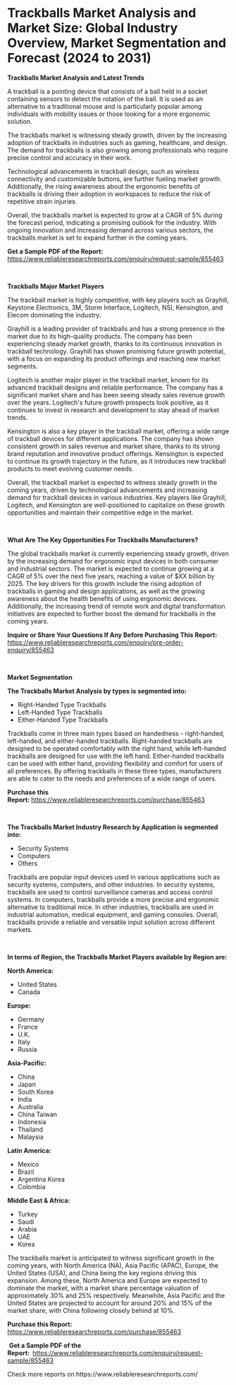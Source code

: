 <p><h1>Trackballs Market Analysis and Market Size: Global Industry Overview, Market Segmentation and Forecast (2024 to 2031)</h1></p><p><strong>Trackballs Market Analysis and Latest Trends</strong></p>
<p><p>A trackball is a pointing device that consists of a ball held in a socket containing sensors to detect the rotation of the ball. It is used as an alternative to a traditional mouse and is particularly popular among individuals with mobility issues or those looking for a more ergonomic solution.</p><p>The trackballs market is witnessing steady growth, driven by the increasing adoption of trackballs in industries such as gaming, healthcare, and design. The demand for trackballs is also growing among professionals who require precise control and accuracy in their work.</p><p>Technological advancements in trackball design, such as wireless connectivity and customizable buttons, are further fueling market growth. Additionally, the rising awareness about the ergonomic benefits of trackballs is driving their adoption in workspaces to reduce the risk of repetitive strain injuries.</p><p>Overall, the trackballs market is expected to grow at a CAGR of 5% during the forecast period, indicating a promising outlook for the industry. With ongoing innovation and increasing demand across various sectors, the trackballs market is set to expand further in the coming years.</p></p>
<p><strong>Get a Sample PDF of the Report:&nbsp;</strong> <a href="https://www.reliableresearchreports.com/enquiry/request-sample/855463">https://www.reliableresearchreports.com/enquiry/request-sample/855463</a></p>
<p>&nbsp;</p>
<p><strong>Trackballs Major Market Players</strong></p>
<p><p>The trackball market is highly competitive, with key players such as Grayhill, Keystone Electronics, 3M, Storm Interface, Logitech, NSI, Kensington, and Elecom dominating the industry. </p><p>Grayhill is a leading provider of trackballs and has a strong presence in the market due to its high-quality products. The company has been experiencing steady market growth, thanks to its continuous innovation in trackball technology. Grayhill has shown promising future growth potential, with a focus on expanding its product offerings and reaching new market segments.</p><p>Logitech is another major player in the trackball market, known for its advanced trackball designs and reliable performance. The company has a significant market share and has been seeing steady sales revenue growth over the years. Logitech's future growth prospects look positive, as it continues to invest in research and development to stay ahead of market trends.</p><p>Kensington is also a key player in the trackball market, offering a wide range of trackball devices for different applications. The company has shown consistent growth in sales revenue and market share, thanks to its strong brand reputation and innovative product offerings. Kensington is expected to continue its growth trajectory in the future, as it introduces new trackball products to meet evolving customer needs.</p><p>Overall, the trackball market is expected to witness steady growth in the coming years, driven by technological advancements and increasing demand for trackball devices in various industries. Key players like Grayhill, Logitech, and Kensington are well-positioned to capitalize on these growth opportunities and maintain their competitive edge in the market.</p></p>
<p>&nbsp;</p>
<p><strong>What Are The Key Opportunities For Trackballs Manufacturers?</strong></p>
<p><p>The global trackballs market is currently experiencing steady growth, driven by the increasing demand for ergonomic input devices in both consumer and industrial sectors. The market is expected to continue growing at a CAGR of 5% over the next five years, reaching a value of $XX billion by 2025. The key drivers for this growth include the rising adoption of trackballs in gaming and design applications, as well as the growing awareness about the health benefits of using ergonomic devices. Additionally, the increasing trend of remote work and digital transformation initiatives are expected to further boost the demand for trackballs in the coming years.</p></p>
<p><strong>Inquire or Share Your Questions If Any Before Purchasing This Report:</strong> <a href="https://www.reliableresearchreports.com/enquiry/pre-order-enquiry/855463">https://www.reliableresearchreports.com/enquiry/pre-order-enquiry/855463</a></p>
<p>&nbsp;</p>
<p><strong>Market Segmentation</strong></p>
<p><strong>The Trackballs Market Analysis by types is segmented into:</strong></p>
<p><ul><li>Right-Handed Type Trackballs</li><li>Left-Handed Type Trackballs</li><li>Either-Handed Type Trackballs</li></ul></p>
<p><p>Trackballs come in three main types based on handedness - right-handed, left-handed, and either-handed trackballs. Right-handed trackballs are designed to be operated comfortably with the right hand, while left-handed trackballs are designed for use with the left hand. Either-handed trackballs can be used with either hand, providing flexibility and comfort for users of all preferences. By offering trackballs in these three types, manufacturers are able to cater to the needs and preferences of a wide range of users.</p></p>
<p><strong>Purchase this Report:&nbsp;</strong><a href="https://www.reliableresearchreports.com/purchase/855463">https://www.reliableresearchreports.com/purchase/855463</a></p>
<p>&nbsp;</p>
<p><strong>The Trackballs Market Industry Research by Application is segmented into:</strong></p>
<p><ul><li>Security Systems</li><li>Computers</li><li>Others</li></ul></p>
<p><p>Trackballs are popular input devices used in various applications such as security systems, computers, and other industries. In security systems, trackballs are used to control surveillance cameras and access control systems. In computers, trackballs provide a more precise and ergonomic alternative to traditional mice. In other industries, trackballs are used in industrial automation, medical equipment, and gaming consoles. Overall, trackballs provide a reliable and versatile input solution across different markets.</p></p>
<p>&nbsp;</p>
<p><strong>In terms of Region, the Trackballs Market Players available by Region are:</strong></p>
<p>
    <p> <strong> North America: </strong>
        <ul>
            <li>United States</li>
            <li>Canada</li>
        </ul>
        </p> 
    <p> <strong> Europe: </strong>
        <ul>
            <li>Germany</li>
            <li>France</li>
            <li>U.K.</li>
            <li>Italy</li>
            <li>Russia</li>
        </ul>
        </p> 
    <p> <strong> Asia-Pacific: </strong>
        <ul>
            <li>China</li>
            <li>Japan</li>
            <li>South Korea</li>
            <li>India</li>
            <li>Australia</li>
            <li>China Taiwan</li>
            <li>Indonesia</li>
            <li>Thailand</li>
            <li>Malaysia</li>
        </ul>
        </p> 
    <p> <strong> Latin America: </strong>
        <ul>
            <li>Mexico</li>
            <li>Brazil</li>
            <li>Argentina Korea</li>
            <li>Colombia</li>
        </ul>
        </p> 
    <p> <strong> Middle East & Africa: </strong>
        <ul>
            <li>Turkey</li>
            <li>Saudi</li>
            <li>Arabia</li>
            <li>UAE</li>
            <li>Korea</li>
        </ul>
    </p>
    </p>
<p><p>The trackballs market is anticipated to witness significant growth in the coming years, with North America (NA), Asia Pacific (APAC), Europe, the United States (USA), and China being the key regions driving this expansion. Among these, North America and Europe are expected to dominate the market, with a market share percentage valuation of approximately 30% and 25% respectively. Meanwhile, Asia Pacific and the United States are projected to account for around 20% and 15% of the market share, with China following closely behind at 10%.</p></p>
<p><strong>Purchase this Report: </strong><a href="https://www.reliableresearchreports.com/purchase/855463">https://www.reliableresearchreports.com/purchase/855463</a></p>
<p>&nbsp;<strong>Get a Sample PDF of the Report:&nbsp;&nbsp;</strong><a href="https://www.reliableresearchreports.com/enquiry/request-sample/855463">https://www.reliableresearchreports.com/enquiry/request-sample/855463</a></p>
<p><strong></strong></p>
<p>Check more reports on https://www.reliableresearchreports.com/</p>